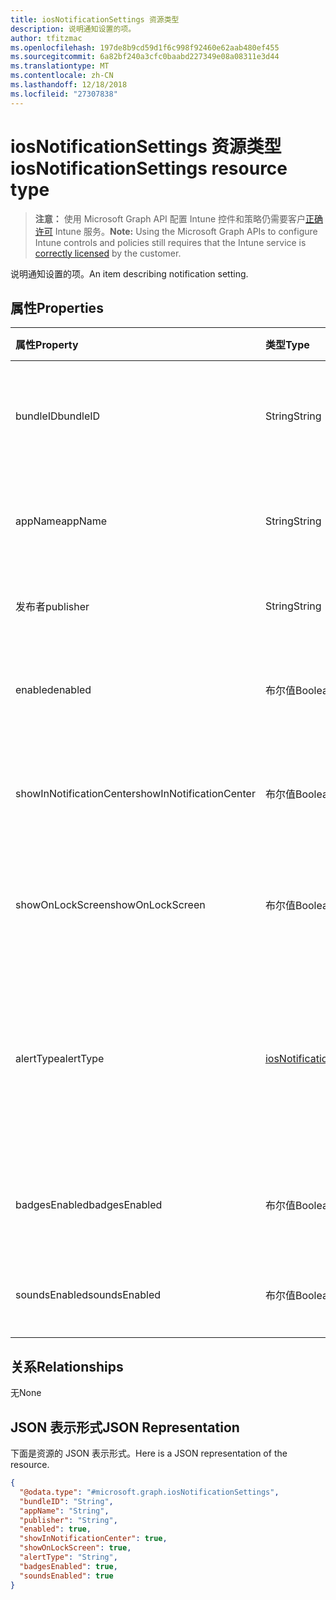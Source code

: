 ```yaml
---
title: iosNotificationSettings 资源类型
description: 说明通知设置的项。
author: tfitzmac
ms.openlocfilehash: 197de8b9cd59d1f6c998f92460e62aab480ef455
ms.sourcegitcommit: 6a82bf240a3cfc0baabd227349e08a08311e3d44
ms.translationtype: MT
ms.contentlocale: zh-CN
ms.lasthandoff: 12/18/2018
ms.locfileid: "27307838"
---
```

# <a name="iosnotificationsettings-resource-type"></a><span data-ttu-id="00b45-103">iosNotificationSettings 资源类型</span><span class="sxs-lookup"><span data-stu-id="00b45-103">iosNotificationSettings resource type</span></span>

> <span data-ttu-id="00b45-104">**注意：** 使用 Microsoft Graph API 配置 Intune 控件和策略仍需要客户[正确许可](https://go.microsoft.com/fwlink/?linkid=839381) Intune 服务。</span><span class="sxs-lookup"><span data-stu-id="00b45-104">**Note:** Using the Microsoft Graph APIs to configure Intune controls and policies still requires that the Intune service is [correctly licensed](https://go.microsoft.com/fwlink/?linkid=839381) by the customer.</span></span>

<span data-ttu-id="00b45-105">说明通知设置的项。</span><span class="sxs-lookup"><span data-stu-id="00b45-105">An item describing notification setting.</span></span>
## <a name="properties"></a><span data-ttu-id="00b45-106">属性</span><span class="sxs-lookup"><span data-stu-id="00b45-106">Properties</span></span>
|<span data-ttu-id="00b45-107">属性</span><span class="sxs-lookup"><span data-stu-id="00b45-107">Property</span></span>|<span data-ttu-id="00b45-108">类型</span><span class="sxs-lookup"><span data-stu-id="00b45-108">Type</span></span>|<span data-ttu-id="00b45-109">说明</span><span class="sxs-lookup"><span data-stu-id="00b45-109">Description</span></span>|
|:---|:---|:---|
|<span data-ttu-id="00b45-110">bundleID</span><span class="sxs-lookup"><span data-stu-id="00b45-110">bundleID</span></span>|<span data-ttu-id="00b45-111">String</span><span class="sxs-lookup"><span data-stu-id="00b45-111">String</span></span>|<span data-ttu-id="00b45-112">要向其应用这些通知设置的应用的捆绑 ID。</span><span class="sxs-lookup"><span data-stu-id="00b45-112">Bundle id of app to which to apply these notification settings.</span></span>|
|<span data-ttu-id="00b45-113">appName</span><span class="sxs-lookup"><span data-stu-id="00b45-113">appName</span></span>|<span data-ttu-id="00b45-114">String</span><span class="sxs-lookup"><span data-stu-id="00b45-114">String</span></span>|<span data-ttu-id="00b45-115">要与 bundleID 关联的应用程序名称。</span><span class="sxs-lookup"><span data-stu-id="00b45-115">Application name to be associated with the bundleID.</span></span>|
|<span data-ttu-id="00b45-116">发布者</span><span class="sxs-lookup"><span data-stu-id="00b45-116">publisher</span></span>|<span data-ttu-id="00b45-117">String</span><span class="sxs-lookup"><span data-stu-id="00b45-117">String</span></span>|<span data-ttu-id="00b45-118">要与 bundleID 关联的发布者。</span><span class="sxs-lookup"><span data-stu-id="00b45-118">Publisher to be associated with the bundleID.</span></span>|
|<span data-ttu-id="00b45-119">enabled</span><span class="sxs-lookup"><span data-stu-id="00b45-119">enabled</span></span>|<span data-ttu-id="00b45-120">布尔值</span><span class="sxs-lookup"><span data-stu-id="00b45-120">Boolean</span></span>|<span data-ttu-id="00b45-121">指示是否允许此应用使用通知。</span><span class="sxs-lookup"><span data-stu-id="00b45-121">Indicates whether notifications are allowed for this app.</span></span>|
|<span data-ttu-id="00b45-122">showInNotificationCenter</span><span class="sxs-lookup"><span data-stu-id="00b45-122">showInNotificationCenter</span></span>|<span data-ttu-id="00b45-123">布尔值</span><span class="sxs-lookup"><span data-stu-id="00b45-123">Boolean</span></span>|<span data-ttu-id="00b45-124">指示是否可以在通知中心中显示通知。</span><span class="sxs-lookup"><span data-stu-id="00b45-124">Indicates whether notifications can be shown in notification center.</span></span>|
|<span data-ttu-id="00b45-125">showOnLockScreen</span><span class="sxs-lookup"><span data-stu-id="00b45-125">showOnLockScreen</span></span>|<span data-ttu-id="00b45-126">布尔值</span><span class="sxs-lookup"><span data-stu-id="00b45-126">Boolean</span></span>|<span data-ttu-id="00b45-127">指示是否可以在锁定屏幕上显示通知。</span><span class="sxs-lookup"><span data-stu-id="00b45-127">Indicates whether notifications can be shown on the lock screen.</span></span>|
|<span data-ttu-id="00b45-128">alertType</span><span class="sxs-lookup"><span data-stu-id="00b45-128">alertType</span></span>|[<span data-ttu-id="00b45-129">iosNotificationAlertType</span><span class="sxs-lookup"><span data-stu-id="00b45-129">iosNotificationAlertType</span></span>](../resources/intune-deviceconfig-iosnotificationalerttype.md)|<span data-ttu-id="00b45-130">指示此应用的通知的警报类型。</span><span class="sxs-lookup"><span data-stu-id="00b45-130">Indicates the type of alert for notifications for this app.</span></span> <span data-ttu-id="00b45-131">可取值为：`deviceDefault`、`banner`、`modal`、`none`。</span><span class="sxs-lookup"><span data-stu-id="00b45-131">Possible values are: `deviceDefault`, `banner`, `modal`, `none`.</span></span>|
|<span data-ttu-id="00b45-132">badgesEnabled</span><span class="sxs-lookup"><span data-stu-id="00b45-132">badgesEnabled</span></span>|<span data-ttu-id="00b45-133">布尔值</span><span class="sxs-lookup"><span data-stu-id="00b45-133">Boolean</span></span>|<span data-ttu-id="00b45-134">指示是否允许此应用使用徽章。</span><span class="sxs-lookup"><span data-stu-id="00b45-134">Indicates whether badges are allowed for this app.</span></span>|
|<span data-ttu-id="00b45-135">soundsEnabled</span><span class="sxs-lookup"><span data-stu-id="00b45-135">soundsEnabled</span></span>|<span data-ttu-id="00b45-136">布尔值</span><span class="sxs-lookup"><span data-stu-id="00b45-136">Boolean</span></span>|<span data-ttu-id="00b45-137">指示是否允许此应用使用声音。</span><span class="sxs-lookup"><span data-stu-id="00b45-137">Indicates whether sounds are allowed for this app.</span></span>|

## <a name="relationships"></a><span data-ttu-id="00b45-138">关系</span><span class="sxs-lookup"><span data-stu-id="00b45-138">Relationships</span></span>
<span data-ttu-id="00b45-139">无</span><span class="sxs-lookup"><span data-stu-id="00b45-139">None</span></span>
## <a name="json-representation"></a><span data-ttu-id="00b45-140">JSON 表示形式</span><span class="sxs-lookup"><span data-stu-id="00b45-140">JSON Representation</span></span>
<span data-ttu-id="00b45-141">下面是资源的 JSON 表示形式。</span><span class="sxs-lookup"><span data-stu-id="00b45-141">Here is a JSON representation of the resource.</span></span>
<!-- {
  "blockType": "resource",
  "@odata.type": "microsoft.graph.iosNotificationSettings"
}
-->
``` json
{
  "@odata.type": "#microsoft.graph.iosNotificationSettings",
  "bundleID": "String",
  "appName": "String",
  "publisher": "String",
  "enabled": true,
  "showInNotificationCenter": true,
  "showOnLockScreen": true,
  "alertType": "String",
  "badgesEnabled": true,
  "soundsEnabled": true
}
```



